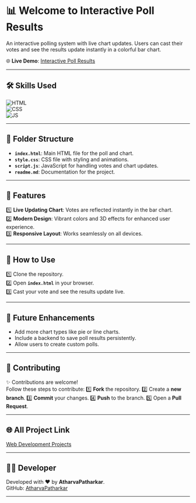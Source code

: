 # 📊 Welcome to Interactive Poll Results

An interactive polling system with live chart updates. Users can cast their votes and see the results update instantly in a colorful bar chart.

🌐 **Live Demo**: [Interactive Poll Results](https://atharvapatharkar.github.io/web-development-projects/Interactive%20Poll%20Results/index.html) 

---

## 🛠️ Skills Used

![HTML](https://img.shields.io/badge/html5%20-%23E34F26.svg?&style=for-the-badge&logo=html5&logoColor=white)  
![CSS](https://img.shields.io/badge/css3%20-%231572B6.svg?&style=for-the-badge&logo=css3&logoColor=white)  
![JS](https://img.shields.io/badge/javascript%20-%23323330.svg?&style=for-the-badge&logo=javascript&logoColor=%23F7DF1E)

---

## 📂 Folder Structure

- **`index.html`**: Main HTML file for the poll and chart.  
- **`style.css`**: CSS file with styling and animations.  
- **`script.js`**: JavaScript for handling votes and chart updates.  
- **`readme.md`**: Documentation for the project.  

---

## 🌟 Features

1️⃣ **Live Updating Chart**: Votes are reflected instantly in the bar chart.  
2️⃣ **Modern Design**: Vibrant colors and 3D effects for enhanced user experience.  
3️⃣ **Responsive Layout**: Works seamlessly on all devices.  

---

## 🚀 How to Use

1️⃣ Clone the repository.  
2️⃣ Open **`index.html`** in your browser.  
3️⃣ Cast your vote and see the results update live.  

---

## 🔮 Future Enhancements

- Add more chart types like pie or line charts.  
- Include a backend to save poll results persistently.  
- Allow users to create custom polls.  

---


## 🤝 Contributing

✨ Contributions are welcome!  
Follow these steps to contribute:
1️⃣ **Fork** the repository.
2️⃣ Create a **new branch**.
3️⃣ **Commit** your changes.
4️⃣ **Push** to the branch.
5️⃣ Open a **Pull Request**.

---

## 🌐 All Project Link

[Web Development Projects](https://atharvapatharkar.github.io/web-development-projects/)

---

## 🧑‍💻 Developer

Developed with ❤️ by **AtharvaPatharkar**.  
GitHub: [AtharvaPatharkar](https://github.com/AtharvaPatharkar)

---